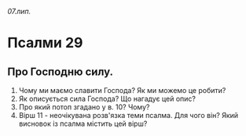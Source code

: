 
_07.лип._

# Псалми 29

## Про Господню силу.
1. Чому ми маємо славити Господа? Як ми можемо це робити?
2. Як описується сила Господа? Що нагадує цей опис?
3. Про який потоп згадано у в. 10? Чому?
4. Вірш 11 - неочікувана розв'язка теми псалма. Для чого він? Який висновок із псалма містить цей вірш?

